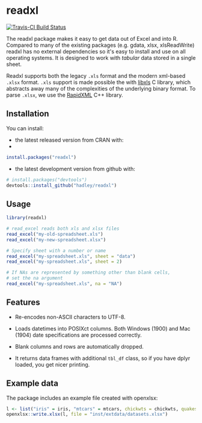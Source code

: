 # readxl

[![Travis-CI Build Status](https://travis-ci.org/hadley/readxl.png?branch=master)](https://travis-ci.org/hadley/readxl)

The readxl package makes it easy to get data out of Excel and into R. Compared to many of the existing packages (e.g. gdata, xlsx, xlsReadWrite) readxl has no external dependencies so it's easy to install and use on all operating systems.  It is designed to work with _tabular_ data stored in a single sheet.

Readxl supports both the legacy `.xls` format and the modern xml-based `.xlsx` format. `.xls` support is made possible the with [libxls](http://sourceforge.net/projects/libxls/) C library, which abstracts away many of the complexities of the underlying binary format. To parse `.xlsx`, we use the [RapidXML](http://rapidxml.sourceforge.net) C++ library.

## Installation

You can install:

* the latest released version from CRAN with:
*
```R
install.packages("readxl")
```

* the latest development version from github with:

```R
# install.packages("devtools")
devtools::install_github("hadley/readxl")
```

## Usage

```R
library(readxl)

# read_excel reads both xls and xlsx files
read_excel("my-old-spreadsheet.xls")
read_excel("my-new-spreadsheet.xlsx")

# Specify sheet with a number or name
read_excel("my-spreadsheet.xls", sheet = "data")
read_excel("my-spreadsheet.xls", sheet = 2)

# If NAs are represented by something other than blank cells,
# set the na argument
read_excel("my-spreadsheet.xls", na = "NA")
```

## Features

* Re-encodes non-ASCII characters to UTF-8.

* Loads datetimes into POSIXct columns. Both Windows (1900) and Mac (1904) 
  date specifications are processed correctly.

* Blank columns and rows are automatically dropped.

* It returns data frames with additional `tbl_df` class, so if you have
  dplyr loaded, you get nicer printing.

## Example data

The package includes an example file created with openxlsx:

```R
l <- list("iris" = iris, "mtcars" = mtcars, chickwts = chickwts, quakes = quakes)
openxlsx::write.xlsx(l, file = "inst/extdata/datasets.xlsx")
```
